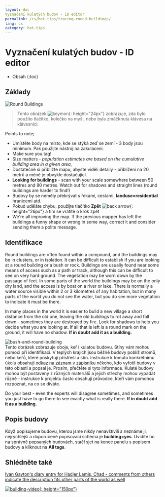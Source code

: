 ```yaml
---
layout: doc
Vyznačení kulatých budov - ID editor
permalink: /cs/hot-tips/tracing-round-buildings/
lang: cs
category: hot-tips
---
```


Vyznačení kulatých budov - ID editor
============

- Obsah
{:toc}

Základy
----------

![Round Buildings][]  

> Tento obrázek ![keymon]{: height="24px"} zobrazuje, zda bylo použito tlačítko, kolečko na myši, nebo byla zmáčknuta klávesa na klávesnici.   

Points to note;  

- Umístěte body na místo, kde se stýká zeď se zemí - 3 body jsou minimum. Pak použijte nástroj na zakulacení.  
- Make sure you tag!  
- Size matters - *population estimates are based on the cumulative building area in a given area*,  
- Dostatečně si přibližte mapu, abyste viděli detaily - přiblížení na 20 metrů a méně je obvykle dostačující.  
- **Looking for buildings** - scan with your scale somewhere between 50 metres and 80 metres. Watch out for shadows and straight lines (round buildings are harder to find!)  
- Budovy by se neměly překrývat s řekami, cestami, **landuse=residential** hranicemi atd.  
- Pokud uděláte chybu, použijte tlačítko **Zpět** ![back arrow]{: height="26px"} a tím se vrátíte o krok zpět   
- We're all improving the map. If the previous mapper has left the buildings a funny shape or wrong in some way, correct it and consider sending them a polite message.  

Identifikace
---------------

Round buildings are often found within a compound, and the buildings may be in clusters, or in isolation. It can be difficult to establish if you are looking at a round building or a bush or rock. Buildings are usually found near some means of access such as a path or track, although this can be difficult to see on very hard ground. The vegetation may be worn down by the passage of feet. In some parts of the world the buildings may be on the only dry land, and the access is by boat on a river or lake. There is normally a water source visible within 2 or 3 kilometres of any habitation, but in many parts of the world you do not see the water, but you do see more vegetation to indicate it must be there.  

In many places in the world it is easier to build a new village a short distance from the old one, leaving the old buildings to rot away and fall down - sometimes they are destroyed by fire. Look for shadows to help you decide what you are looking at. If all that is left is a round mark on the ground, it will have no shadow. **If in doubt add it as a building.**  

![bush-and-round-building][]  
Tento obrázek zobrazuje oboje, keř i kulatou budovu. Stíny vám mohou pomoci při identifikaci. V teplých krajích jsou běžně budovy poblíž stromů, nebo keřů, které poskytují přístřeší a stín. Instrukce k tomuto konkrétnímu úkolu obsahují [odkaz na záznam v zápisníku](https://www.openstreetmap.org/user/IvanGayton/diary/38612) někoho, kdo vyfotil budovy v této oblasti a popsal je. Prosím, přečtěte si tyto informace. Kulaté budovy mohou být postaveny z různých materiálů a jejich střechy mohou vypadat různě - instrukce k projektu často obsahují průvodce, kteří vám pomohou rozpoznat, na co se díváte.  

Do your best - even the experts will disagree sometimes, and sometimes you just have to go there to see exactly what is really there. **If in doubt add it as a building.**  

Popis budovy
-------------

Když popisujeme budovu, kterou jsme nikdy nenavštívili a neznáme ji, nejrychlejší a doporučené popisovací schéma je **building**=**yes**. Uvidíte ho na správně popsaných budovách, stačí sjet na konec panelu s popisem budovy a kliknout na **All tags**. 

Shlédněte také  
---------

[Ivan Gayton's diary entry for Hadjer Lamis, Chad - comments from others indicate the description fits other parts of the world as well](https://www.openstreetmap.org/user/IvanGayton/diary/38612)

[![building-video]{: height="150px"}](https://www.youtube.com/watch?v=VPJz-AucqF4&index=7&list=PLb9506_-6FMHZ3nwn9heri3xjQKrSq1hN "Humanitarian OpenStreetMap Team výukové videa - Přidání budovy do OpenStreetMap")  


[keymon]:/images/hot-tips/keymon.png
[Round Buildings]: /images/hot-tips/round_building.gif "Demonstration of mapping a round building"
[bush-and-round-building]: /images/hot-tips/bush-and-round-building.png "Kulatá budova vedle keře" 
[back arrow]: /images/beginner/back-arrow.png "Zpět" 
[building-video]: /images/hot-tips/building-video.png "Humanitarian OpenStreetMap Team výukové videa - Přidání budovy do OpenStreetMap"